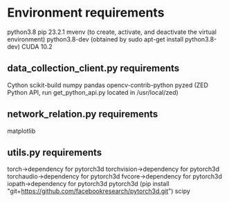 # Environment requirements
python3.8
pip 23.2.1
mvenv (to create, activate, and deactivate the virtual environment)
python3.8-dev (obtained by sudo apt-get install python3.8-dev)
CUDA 10.2

## data_collection_client.py requirements
Cython
scikit-build
numpy
pandas
opencv-contrib-python
pyzed (ZED Python API, run get_python_api.py located in /usr/local/zed)

## network_relation.py requirements
matplotlib

## utils.py requirements
torch->dependency for pytorch3d
torchvision->dependency for pytorch3d
torchaudio->dependency for pytorch3d
fvcore->dependency for pytorch3d
iopath->dependency for pytorch3d
pytorch3d (pip install "git+https://github.com/facebookresearch/pytorch3d.git")
scipy


